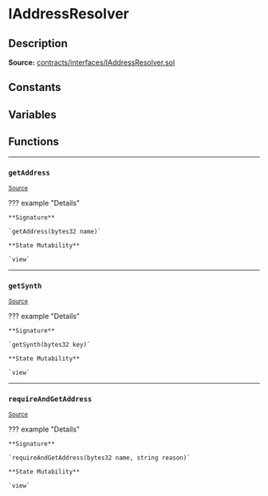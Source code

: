 # IAddressResolver

## Description


**Source:** [contracts/interfaces/IAddressResolver.sol](https://github.com/Synthetixio/synthetix/tree/v2.21.15/contracts/interfaces/IAddressResolver.sol)

## Constants

## Variables

## Functions

---
### `getAddress`

<sub>[Source](https://github.com/Synthetixio/synthetix/tree/v2.21.15/contracts/interfaces/IAddressResolver.sol#L5)</sub>



??? example "Details"

    **Signature**

    `getAddress(bytes32 name)`

    **State Mutability**

    `view`

---
### `getSynth`

<sub>[Source](https://github.com/Synthetixio/synthetix/tree/v2.21.15/contracts/interfaces/IAddressResolver.sol#L7)</sub>



??? example "Details"

    **Signature**

    `getSynth(bytes32 key)`

    **State Mutability**

    `view`

---
### `requireAndGetAddress`

<sub>[Source](https://github.com/Synthetixio/synthetix/tree/v2.21.15/contracts/interfaces/IAddressResolver.sol#L9)</sub>



??? example "Details"

    **Signature**

    `requireAndGetAddress(bytes32 name, string reason)`

    **State Mutability**

    `view`

